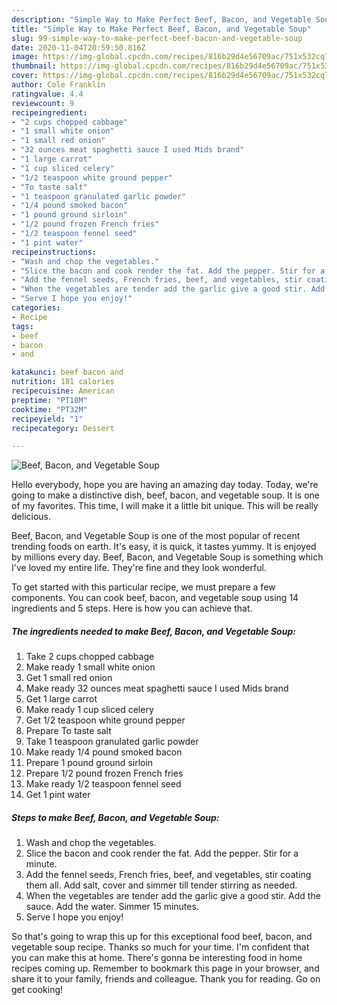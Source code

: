 ```yaml
---
description: "Simple Way to Make Perfect Beef, Bacon, and Vegetable Soup"
title: "Simple Way to Make Perfect Beef, Bacon, and Vegetable Soup"
slug: 99-simple-way-to-make-perfect-beef-bacon-and-vegetable-soup
date: 2020-11-04T20:59:50.816Z
image: https://img-global.cpcdn.com/recipes/816b29d4e56709ac/751x532cq70/beef-bacon-and-vegetable-soup-recipe-main-photo.jpg
thumbnail: https://img-global.cpcdn.com/recipes/816b29d4e56709ac/751x532cq70/beef-bacon-and-vegetable-soup-recipe-main-photo.jpg
cover: https://img-global.cpcdn.com/recipes/816b29d4e56709ac/751x532cq70/beef-bacon-and-vegetable-soup-recipe-main-photo.jpg
author: Cole Franklin
ratingvalue: 4.4
reviewcount: 9
recipeingredient:
- "2 cups chopped cabbage"
- "1 small white onion"
- "1 small red onion"
- "32 ounces meat spaghetti sauce I used Mids brand"
- "1 large carrot"
- "1 cup sliced celery"
- "1/2 teaspoon white ground pepper"
- "To taste salt"
- "1 teaspoon granulated garlic powder"
- "1/4 pound smoked bacon"
- "1 pound ground sirloin"
- "1/2 pound frozen French fries"
- "1/2 teaspoon fennel seed"
- "1 pint water"
recipeinstructions:
- "Wash and chop the vegetables."
- "Slice the bacon and cook render the fat. Add the pepper. Stir for a minute."
- "Add the fennel seeds, French fries, beef, and vegetables, stir coating them all. Add salt, cover and simmer till tender stirring as needed."
- "When the vegetables are tender add the garlic give a good stir. Add the sauce. Add the water. Simmer 15 minutes."
- "Serve I hope you enjoy!"
categories:
- Recipe
tags:
- beef
- bacon
- and

katakunci: beef bacon and 
nutrition: 181 calories
recipecuisine: American
preptime: "PT18M"
cooktime: "PT32M"
recipeyield: "1"
recipecategory: Dessert

---
```



![Beef, Bacon, and Vegetable Soup](https://img-global.cpcdn.com/recipes/816b29d4e56709ac/751x532cq70/beef-bacon-and-vegetable-soup-recipe-main-photo.jpg)

Hello everybody, hope you are having an amazing day today. Today, we're going to make a distinctive dish, beef, bacon, and vegetable soup. It is one of my favorites. This time, I will make it a little bit unique. This will be really delicious.



Beef, Bacon, and Vegetable Soup is one of the most popular of recent trending foods on earth. It's easy, it is quick, it tastes yummy. It is enjoyed by millions every day. Beef, Bacon, and Vegetable Soup is something which I've loved my entire life. They're fine and they look wonderful.


To get started with this particular recipe, we must prepare a few components. You can cook beef, bacon, and vegetable soup using 14 ingredients and 5 steps. Here is how you can achieve that.

<!--inarticleads1-->

##### The ingredients needed to make Beef, Bacon, and Vegetable Soup:

1. Take 2 cups chopped cabbage
1. Make ready 1 small white onion
1. Get 1 small red onion
1. Make ready 32 ounces meat spaghetti sauce I used Mids brand
1. Get 1 large carrot
1. Make ready 1 cup sliced celery
1. Get 1/2 teaspoon white ground pepper
1. Prepare To taste salt
1. Take 1 teaspoon granulated garlic powder
1. Make ready 1/4 pound smoked bacon
1. Prepare 1 pound ground sirloin
1. Prepare 1/2 pound frozen French fries
1. Make ready 1/2 teaspoon fennel seed
1. Get 1 pint water




<!--inarticleads2-->

##### Steps to make Beef, Bacon, and Vegetable Soup:

1. Wash and chop the vegetables.
1. Slice the bacon and cook render the fat. Add the pepper. Stir for a minute.
1. Add the fennel seeds, French fries, beef, and vegetables, stir coating them all. Add salt, cover and simmer till tender stirring as needed.
1. When the vegetables are tender add the garlic give a good stir. Add the sauce. Add the water. Simmer 15 minutes.
1. Serve I hope you enjoy!




So that's going to wrap this up for this exceptional food beef, bacon, and vegetable soup recipe. Thanks so much for your time. I'm confident that you can make this at home. There's gonna be interesting food in home recipes coming up. Remember to bookmark this page in your browser, and share it to your family, friends and colleague. Thank you for reading. Go on get cooking!
